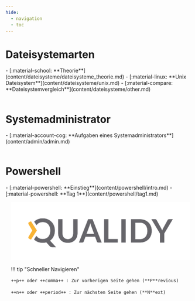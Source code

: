 ```yaml
---
hide:
  - navigation
  - toc
---
```




<div class="grid" markdown style="grid-template-columns: repeat(2, minmax(0, 1fr));">

<div markdown>

# Dateisystemarten

<div class="grid cards fancy grid--cols-1" markdown >
- [:material-school: **Theorie**](content/dateisysteme/dateisysteme_theorie.md)
- [:material-linux: **Unix Dateisystem**](content/dateisysteme/unix.md)
- [:material-compare: **Dateisystemvergleich**](content/dateisysteme/other.md)
</div>
<br>

# Systemadministrator

<div class="grid cards fancy grid--cols-1" markdown >
- [:material-account-cog: **Aufgaben eines Systemadministrators**](content/admin/admin.md)
</div>
<br>

# Powershell

<div class="grid cards fancy grid--cols-1" markdown >
- [:material-powershell: **Einstieg**](content/powershell/intro.md)
- [:material-powershell: **Tag 1**](content/powershell/tag1.md)
</div>


</div>

<div style="margin-left: 15px" markdown>

![](assets/Logo_Qualidy_cmyk.svg)

<!-- [:fontawesome-solid-external-link: Externer Link mit neuen Tab](https://pictogrammers.com/library/mdi/){ target=_blank rel="noopener noreferrer" } -->


!!! tip "Schneller Navigieren"

    ++p++ oder ++comma++ : Zur vorherigen Seite gehen (**P**revious)

    ++n++ oder ++period++ : Zur nächsten Seite gehen (**N**ext)


</div>

</div>
